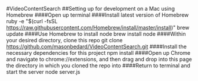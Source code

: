 #VideoContentSearch
##Setting up for development on a Mac using Homebrew
####Open up terminal
####Install latest version of Homebrew
    ruby -e "$(curl -fsSL https://raw.githubusercontent.com/Homebrew/install/master/install)"
    brew update
####Use Homebrew to install node
    brew install node
####Within your desired directory, clone this repo
    git clone https://github.com/masonbedard/VideoContentSearch.git
####Install the necessary dependencies for this project
    npm install
####Open up Chrome and navigate to chrome://extensions, and then drag and drop into this page the directory in which you cloned the repo into
####Return to terminal and start the server
    node server.js


